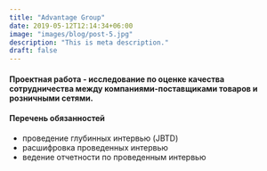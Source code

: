 ```yaml
---
title: "Advantage Group"
date: 2019-05-12T12:14:34+06:00
image: "images/blog/post-5.jpg"
description: "This is meta description."
draft: false
---
```


#### Проектная работа - исследование по оценке качества сотрудничества между компаниями-поставщиками товаров и розничными сетями.

#### Перечень обязанностей

- проведение глубинных интервью (JBTD)
- расшифровка проведенных интервью
- ведение отчетности по проведенным интервью
